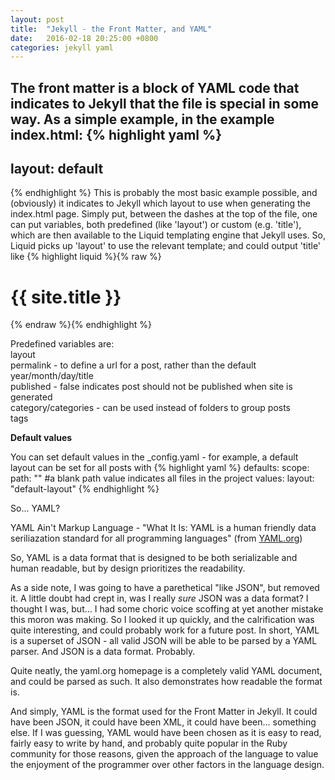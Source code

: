 ```yaml
---
layout: post
title:  "Jekyll - the Front Matter, and YAML"
date:   2016-02-18 20:25:00 +0800
categories: jekyll yaml
---
```

The front matter is a block of YAML code that indicates to Jekyll that the file is special in some way. As a simple example, in the example index.html:
{% highlight yaml %}
---
layout: default
---
{% endhighlight %}
This is probably the most basic example possible, and (obviously) it indicates to Jekyll which layout to use when generating the index.html page. Simply put, between the dashes at the top of the file, one can put variables, both predefined (like 'layout') or custom (e.g. 'title'), which are then available to the Liquid templating engine that Jekyll uses. So, Liquid picks up 'layout' to use the relevant template; and could output 'title' like
{% highlight liquid %}{% raw %}
<h1>{{ site.title }}</h1>
{% endraw %}{% endhighlight %}


Predefined variables are:  
layout  
permalink - to define a url for a post, rather than the default year/month/day/title  
published - false indicates post should not be published when site is generated  
category/categories - can be used instead of folders to group posts  
tags  

**Default values**

You can set default values in the _config.yaml - for example, a default layout can be set for all posts with
{% highlight yaml %}
defaults:
    scope:
      path: "" #a blank path value indicates all files in the project
      values:
        layout: "default-layout"
{% endhighlight %}

So... YAML?

YAML Ain't Markup Language - "What It Is: YAML is a human friendly data seriliazation standard for all programming languages" (from [YAML.org][yaml-site])

So, YAML is a data format that is designed to be both serializable and human readable, but by design prioritizes the readability.

As a side note, I was going to have a parethetical "like JSON", but removed it. A little doubt had crept in, was I really *sure* JSON was a data format? I thought I was, but... I had some choric voice scoffing at yet another mistake this moron was making. So I looked it up quickly, and the calrification was quite interesting, and could probably work for a future post. In short, YAML is a superset of JSON - all valid JSON will be able to be parsed by a YAML parser. And JSON is a data format. Probably. 

Quite neatly, the yaml.org homepage is a completely valid YAML document, and could be parsed as such. It also demonstrates how readable the format is. 

And simply, YAML is the format used for the Front Matter in Jekyll. It could have been JSON, it could have been XML, it could have been... something else. If I was guessing, YAML would have been chosen as it is easy to read, fairly easy to write by hand, and probably quite popular in the Ruby community for those reasons, given the approach of the language to value the enjoyment of the programmer over other factors in the language design.

[yaml-site]: [http://yaml.org/]